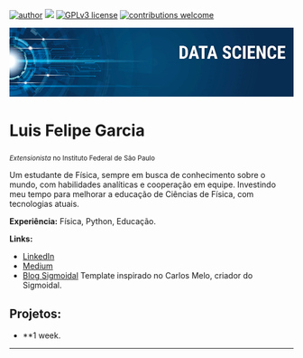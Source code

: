 [![author](https://img.shields.io/badge/-Autor-red)](https://www.linkedin.com/in/luis-felipe-de-sousa-garcia/) [![](https://img.shields.io/badge/python-3.7+-blue.svg)](https://www.python.org/downloads/release/python-365/) [![GPLv3 license](https://img.shields.io/badge/License-GPLv3-blue.svg)](http://perso.crans.org/besson/LICENSE.html) [![contributions welcome](https://img.shields.io/badge/contributions-welcome-brightgreen.svg?style=flat)](https://github.com/LuisFelipeGarcia2001/data-science/issues)

<p align="center">
  <img src="banner.png" >
</p>

# Luis Felipe Garcia
<sub>*Extensionista* no Instituto Federal de São Paulo</sub>

Um estudante de Física, sempre em busca de conhecimento sobre o mundo, com habilidades analíticas e cooperação em equipe. Investindo meu tempo para melhorar a educação de Ciências de Física, com tecnologias atuais.

**Experiência:** Física, Python, Educação.

**Links:**
* [LinkedIn](https://www.linkedin.com/in/carlosfab)
* [Medium](https://medium.com/@felipe.lfsg)
* [Blog Sigmoidal](http://sigmoidal.ai) Template inspirado no Carlos Melo, criador do Sigmoidal.


## Projetos:
* **1 week.

---
